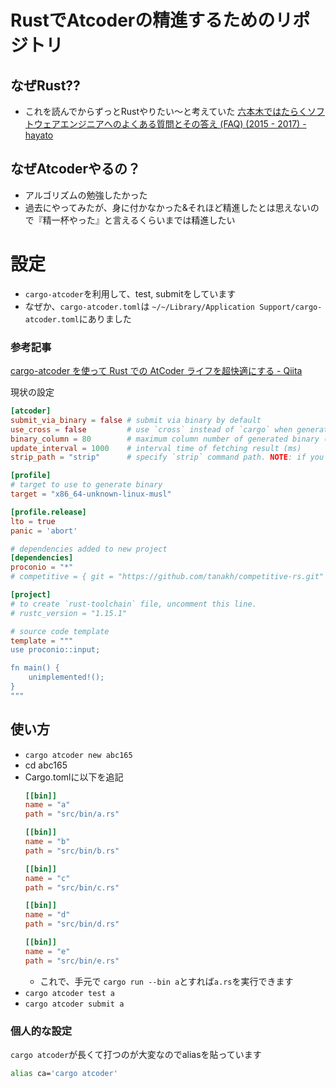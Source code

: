 # RustでAtcoderの精進するためのリポジトリ
## なぜRust??
- これを読んでからずっとRustやりたい〜と考えていた
[六本木ではたらくソフトウェアエンジニアへのよくある質問とその答え (FAQ) (2015 - 2017) - hayato](https://hayatoito.github.io/2017/faq/#rust-is-hard:~:text=%E7%94%9F%E7%94%A3%E7%9A%84%E3%81%A7%E3%81%99%E3%80%82-,Rust%20%E3%81%A3%E3%81%A6%E5%AD%A6%E7%BF%92%E3%82%B3%E3%82%B9%E3%83%88%E3%81%8C%E9%AB%98%E3%81%84%E3%82%93%E3%81%A7%E3%81%99%E3%82%88%E3%81%AD%EF%BC%9F%20%E9%9B%A3%E3%81%97%E3%81%9D%E3%81%86%E3%80%82,-Rust%20%E3%81%AF%E5%AD%A6%E7%BF%92)

## なぜAtcoderやるの？
- アルゴリズムの勉強したかった
- 過去にやってみたが、身に付かなかった&それほど精進したとは思えないので『精一杯やった』と言えるくらいまでは精進したい

# 設定
- `cargo-atcoder`を利用して、test, submitをしています
- なぜか、`cargo-atcoder.toml`は `~/~/Library/Application Support/cargo-atcoder.toml`にありました

### 参考記事
[cargo-atcoder を使って Rust での AtCoder ライフを超快適にする - Qiita](https://qiita.com/maguro_tuna/items/316068eeb8c5b9b31ed8#%E6%8F%90%E5%87%BA%E3%81%99%E3%82%8B)


現状の設定
```toml
[atcoder]
submit_via_binary = false # submit via binary by default
use_cross = false         # use `cross` instead of `cargo` when generating binaries
binary_column = 80        # maximum column number of generated binary (0 for no wrapping)
update_interval = 1000    # interval time of fetching result (ms)
strip_path = "strip"      # specify `strip` command path. NOTE: if you use macOS, you have to install GNU strip and specify its path here.

[profile]
# target to use to generate binary
target = "x86_64-unknown-linux-musl"

[profile.release]
lto = true
panic = 'abort'

# dependencies added to new project
[dependencies]
proconio = "*"
# competitive = { git = "https://github.com/tanakh/competitive-rs.git" }

[project]
# to create `rust-toolchain` file, uncomment this line.
# rustc_version = "1.15.1"

# source code template
template = """
use proconio::input;

fn main() {
    unimplemented!();
}
"""
```

## 使い方
- `cargo atcoder new abc165`
- cd abc165
- Cargo.tomlに以下を追記
	```toml
	[[bin]]
	name = "a"
	path = "src/bin/a.rs"

	[[bin]]
	name = "b"
	path = "src/bin/b.rs"

	[[bin]]
	name = "c"
	path = "src/bin/c.rs"

	[[bin]]
	name = "d"
	path = "src/bin/d.rs"

	[[bin]]
	name = "e"
	path = "src/bin/e.rs"
	```
	- これで、手元で `cargo run --bin a`とすれば`a.rs`を実行できます
- `cargo atcoder test a`
- `cargo atcoder submit a`

### 個人的な設定
`cargo atcoder`が長くて打つのが大変なのでaliasを貼っています

```bash
alias ca='cargo atcoder'
```